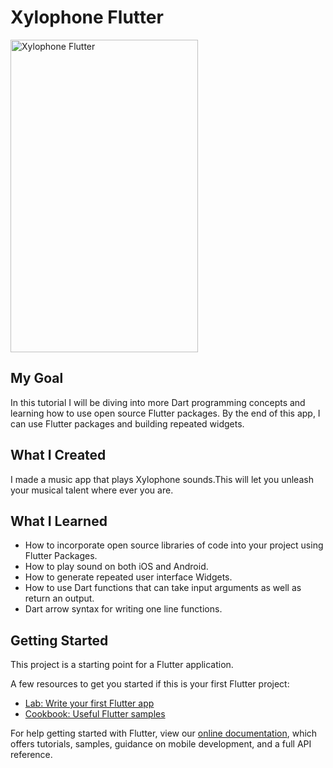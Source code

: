 # Xylophone Flutter

<img src="https://github.com/BatuhanAydonerDev/xylophone_flutter/blob/master/xylophone_flutter_image.png?raw=true" alt="Xylophone Flutter" width="300" height="500"/>

## My Goal
In this tutorial I will be diving into more Dart programming concepts and learning how to use open source Flutter packages. By the end of this app, I can use Flutter packages and building repeated widgets.

## What I Created
I made a music app that plays Xylophone sounds.This will let you unleash your musical talent where ever you are.

## What I Learned
* How to incorporate open source libraries of code into your project using Flutter Packages.
* How to play sound on both iOS and Android.
* How to generate repeated user interface Widgets.
* How to use Dart functions that can take input arguments as well as return an output.
* Dart arrow syntax for writing one line functions.

## Getting Started

This project is a starting point for a Flutter application.

A few resources to get you started if this is your first Flutter project:

- [Lab: Write your first Flutter app](https://flutter.dev/docs/get-started/codelab)
- [Cookbook: Useful Flutter samples](https://flutter.dev/docs/cookbook)

For help getting started with Flutter, view our
[online documentation](https://flutter.dev/docs), which offers tutorials,
samples, guidance on mobile development, and a full API reference.
